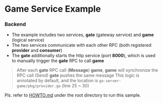 # Game Service Example

### Backend

- The example includes two services, **gate** (gateway service) and **game** (logical service)
- The two services communicate with each other RPC (both registered **provider** and **consumer**)
- The **gate** additionally starts the http service (port **8000**), which is used to manually trigger the **gate** RPC to call **game**

> After each **gate** RPC call (**Message**) **game**, **game** will synchronize the RPC call (Send) **gate** pushes the same message
> This logic is annotated by default, and the location is `go-server-game/pkg/provider.go` (line 25 ~ 30)

Pls. refer to [HOWTO.md](../HOWTO.md) under the root directory to run this sample.
